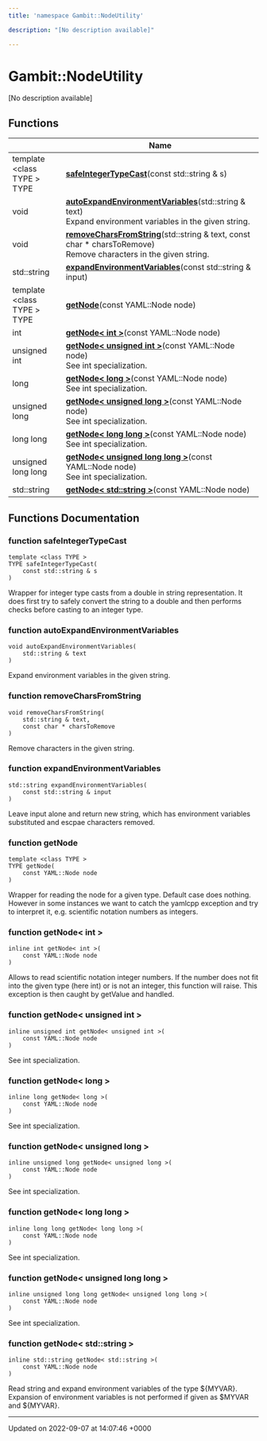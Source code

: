 ```yaml
---
title: 'namespace Gambit::NodeUtility'

description: "[No description available]"

---
```


# Gambit::NodeUtility

[No description available]

## Functions

|                | Name           |
| -------------- | -------------- |
| template <class TYPE \> <br>TYPE | **[safeIntegerTypeCast](/documentation/code/namespaces/namespacegambit_1_1nodeutility/#function-safeintegertypecast)**(const std::string & s) |
| void | **[autoExpandEnvironmentVariables](/documentation/code/namespaces/namespacegambit_1_1nodeutility/#function-autoexpandenvironmentvariables)**(std::string & text)<br>Expand environment variables in the given string.  |
| void | **[removeCharsFromString](/documentation/code/namespaces/namespacegambit_1_1nodeutility/#function-removecharsfromstring)**(std::string & text, const char * charsToRemove)<br>Remove characters in the given string.  |
| std::string | **[expandEnvironmentVariables](/documentation/code/namespaces/namespacegambit_1_1nodeutility/#function-expandenvironmentvariables)**(const std::string & input) |
| template <class TYPE \> <br>TYPE | **[getNode](/documentation/code/namespaces/namespacegambit_1_1nodeutility/#function-getnode)**(const YAML::Node node) |
| int | **[getNode< int >](/documentation/code/namespaces/namespacegambit_1_1nodeutility/#function-getnode-int)**(const YAML::Node node) |
| unsigned int | **[getNode< unsigned int >](/documentation/code/namespaces/namespacegambit_1_1nodeutility/#function-getnode-unsigned-int)**(const YAML::Node node)<br>See int specialization.  |
| long | **[getNode< long >](/documentation/code/namespaces/namespacegambit_1_1nodeutility/#function-getnode-long)**(const YAML::Node node)<br>See int specialization.  |
| unsigned long | **[getNode< unsigned long >](/documentation/code/namespaces/namespacegambit_1_1nodeutility/#function-getnode-unsigned-long)**(const YAML::Node node)<br>See int specialization.  |
| long long | **[getNode< long long >](/documentation/code/namespaces/namespacegambit_1_1nodeutility/#function-getnode-long-long)**(const YAML::Node node)<br>See int specialization.  |
| unsigned long long | **[getNode< unsigned long long >](/documentation/code/namespaces/namespacegambit_1_1nodeutility/#function-getnode-unsigned-long-long)**(const YAML::Node node)<br>See int specialization.  |
| std::string | **[getNode< std::string >](/documentation/code/namespaces/namespacegambit_1_1nodeutility/#function-getnode-stdstring)**(const YAML::Node node) |


## Functions Documentation

### function safeIntegerTypeCast

```
template <class TYPE >
TYPE safeIntegerTypeCast(
    const std::string & s
)
```


Wrapper for integer type casts from a double in string representation. It does first try to safely convert the string to a double and then performs checks before casting to an integer type. 


### function autoExpandEnvironmentVariables

```
void autoExpandEnvironmentVariables(
    std::string & text
)
```

Expand environment variables in the given string. 

### function removeCharsFromString

```
void removeCharsFromString(
    std::string & text,
    const char * charsToRemove
)
```

Remove characters in the given string. 

### function expandEnvironmentVariables

```
std::string expandEnvironmentVariables(
    const std::string & input
)
```


Leave input alone and return new string, which has environment variables substituted and escpae characters removed. 


### function getNode

```
template <class TYPE >
TYPE getNode(
    const YAML::Node node
)
```


Wrapper for reading the node for a given type. Default case does nothing. However in some instances we want to catch the yamlcpp exception and try to interpret it, e.g. scientific notation numbers as integers. 


### function getNode< int >

```
inline int getNode< int >(
    const YAML::Node node
)
```


Allows to read scientific notation integer numbers. If the number does not fit into the given type (here int) or is not an integer, this function will raise. This exception is then caught by getValue and handled. 


### function getNode< unsigned int >

```
inline unsigned int getNode< unsigned int >(
    const YAML::Node node
)
```

See int specialization. 

### function getNode< long >

```
inline long getNode< long >(
    const YAML::Node node
)
```

See int specialization. 

### function getNode< unsigned long >

```
inline unsigned long getNode< unsigned long >(
    const YAML::Node node
)
```

See int specialization. 

### function getNode< long long >

```
inline long long getNode< long long >(
    const YAML::Node node
)
```

See int specialization. 

### function getNode< unsigned long long >

```
inline unsigned long long getNode< unsigned long long >(
    const YAML::Node node
)
```

See int specialization. 

### function getNode< std::string >

```
inline std::string getNode< std::string >(
    const YAML::Node node
)
```


Read string and expand environment variables of the type ${MYVAR}. Expansion of environment variables is not performed if given as $MYVAR and ${MYVAR}. 






-------------------------------

Updated on 2022-09-07 at 14:07:46 +0000